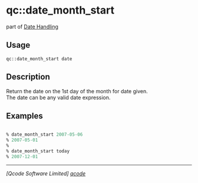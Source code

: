 qc::date_month_start
====================

part of [Date Handling](../qc/wiki/DateHandling)

Usage
-----
`qc::date_month_start date`

Description
-----------
Return the date on the 1st day of the month for date given.<br/>The date can be any valid date expression.

Examples
--------
```tcl

% date_month_start 2007-05-06
% 2007-05-01
%
% date_month_start today
% 2007-12-01

```

----------------------------------
*[Qcode Software Limited] [qcode]*

[qcode]: www.qcode.co.uk "Qcode Software"